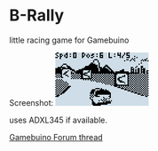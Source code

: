 # B-Rally
little racing game for Gamebuino

Screenshot: <img src="Bitmaps/slide_race.gif"></img>

uses ADXL345 if available.

<a href="http://gamebuino.com/forum/viewtopic.php?f=17&t=3407">Gamebuino Forum thread</a>
